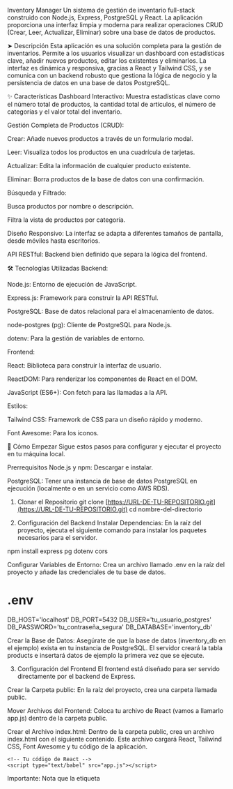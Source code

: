 Inventory Manager
Un sistema de gestión de inventario full-stack construido con Node.js, Express, PostgreSQL y React. La aplicación proporciona una interfaz limpia y moderna para realizar operaciones CRUD (Crear, Leer, Actualizar, Eliminar) sobre una base de datos de productos.

➤ Descripción
Esta aplicación es una solución completa para la gestión de inventarios. Permite a los usuarios visualizar un dashboard con estadísticas clave, añadir nuevos productos, editar los existentes y eliminarlos. La interfaz es dinámica y responsiva, gracias a React y Tailwind CSS, y se comunica con un backend robusto que gestiona la lógica de negocio y la persistencia de datos en una base de datos PostgreSQL.

✨ Características
Dashboard Interactivo: Muestra estadísticas clave como el número total de productos, la cantidad total de artículos, el número de categorías y el valor total del inventario.

Gestión Completa de Productos (CRUD):

Crear: Añade nuevos productos a través de un formulario modal.

Leer: Visualiza todos los productos en una cuadrícula de tarjetas.

Actualizar: Edita la información de cualquier producto existente.

Eliminar: Borra productos de la base de datos con una confirmación.

Búsqueda y Filtrado:

Busca productos por nombre o descripción.

Filtra la vista de productos por categoría.

Diseño Responsivo: La interfaz se adapta a diferentes tamaños de pantalla, desde móviles hasta escritorios.

API RESTful: Backend bien definido que separa la lógica del frontend.

🛠️ Tecnologías Utilizadas
Backend:

Node.js: Entorno de ejecución de JavaScript.

Express.js: Framework para construir la API RESTful.

PostgreSQL: Base de datos relacional para el almacenamiento de datos.

node-postgres (pg): Cliente de PostgreSQL para Node.js.

dotenv: Para la gestión de variables de entorno.

Frontend:

React: Biblioteca para construir la interfaz de usuario.

ReactDOM: Para renderizar los componentes de React en el DOM.

JavaScript (ES6+): Con fetch para las llamadas a la API.

Estilos:

Tailwind CSS: Framework de CSS para un diseño rápido y moderno.

Font Awesome: Para los iconos.

🚀 Cómo Empezar
Sigue estos pasos para configurar y ejecutar el proyecto en tu máquina local.

Prerrequisitos
Node.js y npm: Descargar e instalar.

PostgreSQL: Tener una instancia de base de datos PostgreSQL en ejecución (localmente o en un servicio como AWS RDS).

1. Clonar el Repositorio
git clone [https://URL-DE-TU-REPOSITORIO.git](https://URL-DE-TU-REPOSITORIO.git)
cd nombre-del-directorio

2. Configuración del Backend
Instalar Dependencias:
En la raíz del proyecto, ejecuta el siguiente comando para instalar los paquetes necesarios para el servidor.

npm install express pg dotenv cors

Configurar Variables de Entorno:
Crea un archivo llamado .env en la raíz del proyecto y añade las credenciales de tu base de datos.

# .env
DB_HOST='localhost'
DB_PORT=5432
DB_USER='tu_usuario_postgres'
DB_PASSWORD='tu_contraseña_segura'
DB_DATABASE='inventory_db'

Crear la Base de Datos:
Asegúrate de que la base de datos (inventory_db en el ejemplo) exista en tu instancia de PostgreSQL. El servidor creará la tabla products e insertará datos de ejemplo la primera vez que se ejecute.

3. Configuración del Frontend
El frontend está diseñado para ser servido directamente por el backend de Express.

Crear la Carpeta public:
En la raíz del proyecto, crea una carpeta llamada public.

Mover Archivos del Frontend:
Coloca tu archivo de React (vamos a llamarlo app.js) dentro de la carpeta public.

Crear el Archivo index.html:
Dentro de la carpeta public, crea un archivo index.html con el siguiente contenido. Este archivo cargará React, Tailwind CSS, Font Awesome y tu código de la aplicación.

<!DOCTYPE html>
<html lang="en">
<head>
    <meta charset="UTF-8">
    <meta name="viewport" content="width=device-width, initial-scale=1.0">
    <title>Inventory Manager</title>
    <!-- Tailwind CSS -->
    <script src="[https://cdn.tailwindcss.com](https://cdn.tailwindcss.com)"></script>
    <!-- Font Awesome (para iconos) -->
    <link rel="stylesheet" href="[https://cdnjs.cloudflare.com/ajax/libs/font-awesome/6.0.0-beta3/css/all.min.css](https://cdnjs.cloudflare.com/ajax/libs/font-awesome/6.0.0-beta3/css/all.min.css)">
    <!-- React -->
    <script src="[https://unpkg.com/react@17/umd/react.development.js](https://unpkg.com/react@17/umd/react.development.js)" crossorigin></script>
    <script src="[https://unpkg.com/react-dom@17/umd/react-dom.development.js](https://unpkg.com/react-dom@17/umd/react-dom.development.js)" crossorigin></script>
    <!-- Babel (para compilar JSX en el navegador) -->
    <script src="[https://unpkg.com/@babel/standalone/babel.min.js](https://unpkg.com/@babel/standalone/babel.min.js)"></script>
</head>
<body class="bg-gray-100">
    <div id="root"></div>

    <!-- Tu código de React -->
    <script type="text/babel" src="app.js"></script>
</body>
</html>

Importante: Nota que la etiqueta <script> para app.js tiene el atributo type="text/babel". Esto es necesario para que el navegador pueda interpretar la sintaxis JSX de React sin un paso de compilación.

4. Iniciar la Aplicación
Ejecutar el Servidor:
Abre tu terminal en la raíz del proyecto y ejecuta:

node server.js

El servidor se iniciará, generalmente en el puerto 80 o el que hayas configurado.

Abrir en el Navegador:
Abre tu navegador web y ve a http://localhost. ¡Deberías ver la aplicación de inventario en funcionamiento!

📂 Estructura del Proyecto
/inventory-manager
├── public/
│   ├── app.js          # Lógica del frontend en React
│   └── index.html      # Punto de entrada HTML
├── .env                # Variables de entorno (NO subir a Git)
├── package.json
├── README.md           # Este archivo
└── server.js           # Lógica del backend (Express y API)

📖 API Endpoints
La API RESTful proporciona los siguientes endpoints:

Método

Ruta

Descripción

GET

/api/products

Obtiene una lista de todos los productos.

GET

/api/products/:id

Obtiene un producto específico por su ID.

POST

/api/products

Crea un nuevo producto.

PUT

/api/products/:id

Actualiza un producto existente.

DELETE

/api/products/:id

Elimina un producto.

GET

/api/stats

Obtiene las estadísticas del dashboard.
